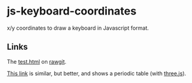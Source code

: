 # js-keyboard-coordinates

x/y coordinates to draw a keyboard in Javascript format.


## Links

The [test.html](https://github.com/ReneNyffenegger/js-keyboard-coordinates/blob/master/test.html) on [rawgit](https://rawgit.com/ReneNyffenegger/js-keyboard-coordinates/master/test.html).

[This link](http://threedart.github.io/three.dart/example/css3d_periodic_table/css3d_periodic_table.html) is similar, but better, and shows a periodic table (with [three.js](https://github.com/ReneNyffenegger/about-three.js)).
